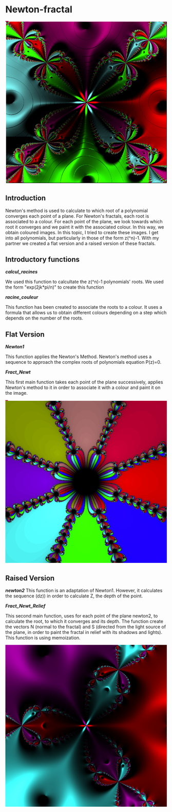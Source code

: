 # Newton-fractal

<p align="center"><img src="Picture/Introduction.PNG"></p align="center">


## Introduction

Newton's method is used to calculate to which root of a polynomial converges each point of a plane. For Newton's fractals, each root is associated to a colour. For each point of the plane, we look towards which root it converges and we paint it with the associated colour. In this way, we obtain coloured images. In this topic, I tried to create these images. I get into all polynomials, but particularly in those of the form z(^n)-1. With my partner we created a flat version and a raised version of these fractals.

## Introductory functions
***calcul_racines***

We used this function to calcultate the z(^n)-1 polynomials' roots. We used the form "exp(2jk*pi/n)" to create this function

***racine_couleur***

This function has been created to associate the roots to a colour.  It uses a formula that allows us to obtain different colours depending on a step which depends on the number of the roots.

## Flat Version

***Newton1***

This function applies the Newton's Method. Newton's method uses a sequence to approach the complex roots of polynomials equation P(z)=0.

***Fract_Newt***

This first main function takes each point of the plane successively, applies Newton's method to it in order to associate it with a colour and paint it on the image.

<p align="center"><img src="Picture/Flat_Version.PNG"></p align="center">

## Raised Version

***newton2*** 
This function is an adaptation of Newton1. However, it calculates the sequence (dz)) in order to calculate Z, the depth of the point.

***Fract_Newt_Relief*** 

This second main function, uses for each point of the plane
newton2, to calculate the root, to which it converges and its depth.
The function create the vectors N (normal to the fractal) and S (directed from the light source of the plane, in order to paint the fractal in relief with its shadows and lights). This function is using memoization.

<p align="center"><img src="Picture/Raised_Version.PNG"></p align="center">
